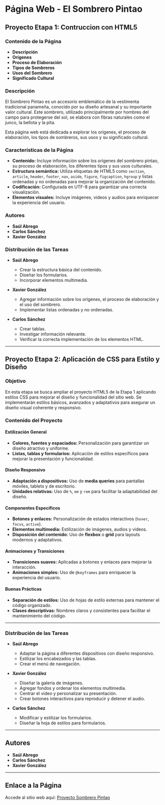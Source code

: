 # Página Web - El Sombrero Pintao

## Proyecto Etapa 1: Contruccion con HTML5

### Contenido de la Página
- **Descripción**
- **Orígenes**
- **Proceso de Elaboración**
- **Tipos de Sombreros**
- **Usos del Sombrero**
- **Significado Cultural**

### Descripción
El Sombrero Pintao es un accesorio emblemático de la vestimenta tradicional panameña, conocido por su diseño artesanal y su importante valor cultural. Este sombrero, utilizado principalmente por hombres del campo para protegerse del sol, se elabora con fibras naturales como el junco, la bellota y la pita.

Esta página web está dedicada a explorar los orígenes, el proceso de elaboración, los tipos de sombreros, sus usos y su significado cultural.

### Características de la Página
- **Contenido:** Incluye información sobre los orígenes del sombrero pintao, su proceso de elaboración, los diferentes tipos y sus usos culturales.
- **Estructura semántica:** Utiliza etiquetas de HTML5 como `section`, `article`, `header`, `footer`, `nav`, `aside`, `figure`, `figcaption`, `hgroup` y listas ordenadas y no ordenadas para mejorar la organización del contenido.
- **Codificación:** Configurada en UTF-8 para garantizar una correcta visualización.
- **Elementos visuales:** Incluye imágenes, videos y audios para enriquecer la experiencia del usuario.

### Autores
- **Saúl Abrego**
- **Carlos Sánchez**
- **Xavier González**

### Distribución de las Tareas
- **Saúl Abrego**
  - Crear la estructura básica del contenido.
  - Diseñar los formularios.
  - Incorporar elementos multimedia.

- **Xavier González**
  - Agregar información sobre los orígenes, el proceso de elaboración y el uso del sombrero.
  - Implementar listas ordenadas y no ordenadas.

- **Carlos Sánchez**
  - Crear tablas.
  - Investigar información relevante.
  - Verificar la correcta implementación de los elementos HTML.

---

## Proyecto Etapa 2: Aplicación de CSS para Estilo y Diseño

### Objetivo
En esta etapa se busca ampliar el proyecto HTML5 de la Etapa 1 aplicando estilos CSS para mejorar el diseño y funcionalidad del sitio web. Se implementarán estilos básicos, avanzados y adaptativos para asegurar un diseño visual coherente y responsivo.

### Contenido del Proyecto

#### Estilización General
- **Colores, fuentes y espaciados:** Personalización para garantizar un diseño atractivo y uniforme.
- **Listas, tablas y formularios:** Aplicación de estilos específicos para mejorar la presentación y funcionalidad.

#### Diseño Responsivo
- **Adaptación a dispositivos:** Uso de **media queries** para pantallas móviles, tablets y de escritorio.
- **Unidades relativas:** Uso de `%`, `em` y `rem` para facilitar la adaptabilidad del diseño.

#### Componentes Específicos
- **Botones y enlaces:** Personalización de estados interactivos (`hover`, `focus`, `active`).
- **Elementos multimedia:** Estilización de imágenes, audios y videos.
- **Disposición del contenido:** Uso de **flexbox** o **grid** para layouts modernos y adaptativos.

#### Animaciones y Transiciones
- **Transiciones suaves:** Aplicadas a botones y enlaces para mejorar la interacción.
- **Animaciones simples:** Uso de `@keyframes` para enriquecer la experiencia del usuario.

#### Buenas Prácticas
- **Separación de estilos:** Uso de hojas de estilo externas para mantener el código organizado.
- **Clases descriptivas:** Nombres claros y consistentes para facilitar el mantenimiento del código.

---

### Distribución de las Tareas
- **Saúl Abrego**
  - Adaptar la página a diferentes dispositivos con diseño responsivo.
  - Estilizar los encabezados y las tablas.
  - Crear el menú de navegación.

- **Xavier González**
  - Diseñar la galería de imágenes.
  - Agregar fondos y ordenar los elementos multimedia.
  - Centrar el video y personalizar su presentación.
  - Crear botones interactivos para reproducir y detener el audio.

- **Carlos Sánchez**
  - Modificar y estilizar los formularios.
  - Diseñar la hoja de estilos para formularios.

---

## Autores
- **Saúl Abrego**
- **Carlos Sánchez**
- **Xavier González**

---

## Enlace a la Página
Accede al sitio web aquí: [Proyecto Sombrero Pintao](https://saulabregooo.github.io/Proyecto_Sombrero_Pintao/Proyecto_Sombrero.html)

